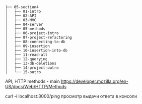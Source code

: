 ```
├── 05-section4
│   ├── 01-intro
│   ├── 02-API
│   ├── 03-MVC
│   ├── 04-server
│   ├── 05-methods
│   ├── 06-project-intro
│   ├── 07-project-refactoring
│   ├── 08-connecting-to-db
│   ├── 09-insertion
│   ├── 10-insertion-into-db
│   ├── 11-read-all
│   ├── 12-querying
│   ├── 13-db-deletions
│   ├── 14-project-outro
│   └── 15-outro
```

API, HTTP methods - main
https://developer.mozilla.org/en-US/docs/Web/HTTP/Methods

curl -i localhost:3000/ping
просмотр выдачи ответа в консоли

